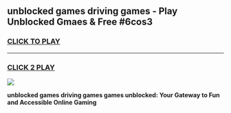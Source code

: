 
## unblocked games driving games - Play Unblocked Gmaes & Free #6cos3
<h3>
<a href="https://news.freeplayer.one?title=unblocked_games_driving_games&ref=26F">CLICK TO PLAY</a></h3>
<hr>

<h3>
<a href="https://news.freeplayer.one?title=unblocked_games_driving_games&ref=26F">CLICK 2 PLAY</a>
  
</h3>

<a href="https://news.freeplayer.one?title=unblocked_games_driving_games&ref=26F/"><img src="https://clearcache.store/games.png"></a>


**unblocked games driving games games unblocked: Your Gateway to Fun and Accessible Online Gaming**
